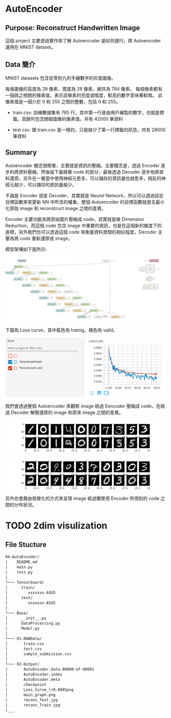 # AutoEncoder

## Purpose: Reconstruct Handwritten Image

這個 project 主要透過實作來了解 Autoencoder 是如何運行。將 Autoencoder 運用在 MNIST dataset。

## Data 簡介

MNIST datasets 包含從零到九的手繪數字的灰度圖像。

每張圖像的高度為 28 像素，寬度為 28 像素，總共為 784 像素。 每個像素都有一個與之相關的像素值，表示該像素的亮度或暗度，較高的數字意味著較暗。 此像素值是一個介於 0 和 255 之間的整數，包括 0 和 255。

* train.csv: 訓練數據集有 785 行，其中第一行是由用戶繪製的數字，也就是標籤。其餘列包含關聯圖像的像素值。共有 42000 筆資料

* test.csv: 跟 train.csv 是一樣的，只是缺少了第一行標籤的訊息。共有 28000 筆資料

## Summary

Autoencoder 概念很簡單，主要就是資訊的壓縮。主要概念是，透過 Encoder 逐步的將資料壓縮，然後留下最精華 code 的部分，最後透過 Decoder 逐步地將資料還原。另外在一層當中使用神經元愈多，可以儲存的資訊量也就愈多，相反的神經元越少，可以儲存的資訊量越少。

不論是 Encoder 或是 Decoder，其實就是 Neurel Network，所以可以透過設定目標函數來來更新 NN 中所含的權重。整個 Autoencoder 的目標函數就是去最小化原始 image 和 reconstruct image 之間的差異。

Encoder 主要功能為將原始圖片壓縮成 code，其實就是做 Dimension Reduction，而這個 code 包含 image 中重要的資訊，也是在這個新的維度下的座標，另外我們也可以透過這個 code 來衡量資料資間的相似程度。Decoder 主要為將 code 重新還原成 image。

模型架構如下面所示:

![](02-Output/main_graph.png)

下圖為 Loss curve，其中藍色為 trainig，橘色為 vaild。

![](02-Output/Loss_Curve_lr0.0005.png)

我們會透過整個 Autoencoder 來觀察 image 經過 Eencoder 壓縮成 code，在經過 Decoder 解壓還原的 image 和原來 image 之間的差異。

![](02-Output/recons_Train.jpg)

![](02-Output/recons_Test.jpg)

另外也會藉由視覺化的方式來呈現 image 經過獨使用 Encoder 所得到的 code 之間的分布狀況。


# TODO 2dim visulization


## File Stucture

```
04-AutoEncoder/
|    README.md
|    main.py
|    test.py
|
└─── Tensorboard/
|      train/
|         xxxxxxx.ASUS
|      test/
|         xxxxxxx.ASUS
|
└─── Base/
|      __init__.py
|      DataProcessing.py
|      Model.py
|
└─── 01-RAWData/
|       train.csv
|       test.csv
|       sample_submission.csv
|
└─── 02-Output/
|       AutoEncoder.data-00000-of-00001
|       AutoEncoder.index
|       AutoEncoder.meta
|       checkpoint
|       Loss_Curve_lr0.0005png
|       main_graph.png
|       recons_Test.jpg
|       recons_Train.jpg
|___
```